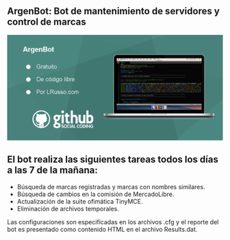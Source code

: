 ## ArgenBot: Bot de mantenimiento de servidores y control de marcas

![alt ArgenBot](https://raw.githubusercontent.com/lrusso/ArgenBot/master/ArgenBot.png)

## El bot realiza las siguientes tareas todos los días a las 7 de la mañana:

- Búsqueda de marcas registradas y marcas con nombres similares.
- Búsqueda de cambios en la comisión de MercadoLibre.
- Actualización de la suite ofimática TinyMCE.
- Eliminación de archivos temporales.

Las configuraciones son especificadas en los archivos .cfg y el reporte del bot es presentado como contenido HTML en el archivo Results.dat.
